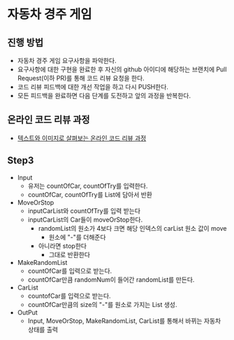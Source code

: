 # 자동차 경주 게임
## 진행 방법
* 자동차 경주 게임 요구사항을 파악한다.
* 요구사항에 대한 구현을 완료한 후 자신의 github 아이디에 해당하는 브랜치에 Pull Request(이하 PR)를 통해 코드 리뷰 요청을 한다.
* 코드 리뷰 피드백에 대한 개선 작업을 하고 다시 PUSH한다.
* 모든 피드백을 완료하면 다음 단계를 도전하고 앞의 과정을 반복한다.

## 온라인 코드 리뷰 과정
* [텍스트와 이미지로 살펴보는 온라인 코드 리뷰 과정](https://github.com/next-step/nextstep-docs/tree/master/codereview)

## Step3
* Input
  * 유저는 countOfCar, countOfTry를 입력한다.
  * countOfCar, countOfTry를 List에 담아서 반환
* MoveOrStop
  * inputCarList와 countOfTry를 입력 받는다   
  * inputCarList의 Car들이 moveOrStop한다.
    * randomList의 원소가 4보다 크면 해당 인덱스의 carList 원소 값이 move
      * 원소에 "-"를 더해준다
    * 아니라면 stop한다
      * 그대로 반환한다
* MakeRandomList
  * countOfCar를 입력으로 받는다. 
  * countOfCar만큼 randomNum이 들어간 randomList를 만든다.
* CarList
  * countofCar를 입력으로 받는다. 
  * countOfCar만큼의 size의 "-"를 원소로 가지는 List 생성. 
* OutPut
  * Input, MoveOrStop, MakeRandomList, CarList를 통해서 바뀌는 자동차 상태를 출력
